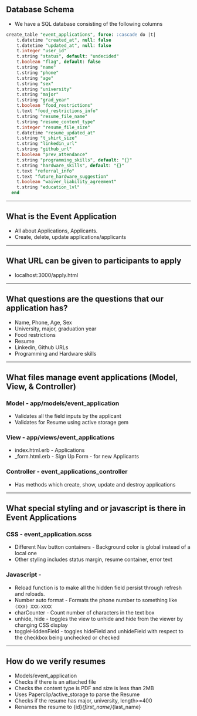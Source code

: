 ## Database Schema
* We have a SQL database consisting of the following columns
```sql
create_table "event_applications", force: :cascade do |t|
    t.datetime "created_at", null: false
    t.datetime "updated_at", null: false
    t.integer "user_id"
    t.string "status", default: "undecided"
    t.boolean "flag", default: false
    t.string "name"
    t.string "phone"
    t.string "age"
    t.string "sex"
    t.string "university"
    t.string "major"
    t.string "grad_year"
    t.boolean "food_restrictions"
    t.text "food_restrictions_info"
    t.string "resume_file_name"
    t.string "resume_content_type"
    t.integer "resume_file_size"
    t.datetime "resume_updated_at"
    t.string "t_shirt_size"
    t.string "linkedin_url"
    t.string "github_url"
    t.boolean "prev_attendance"
    t.string "programming_skills", default: "{}"
    t.string "hardware_skills", default: "{}"
    t.text "referral_info"
    t.text "future_hardware_suggestion"
    t.boolean "waiver_liability_agreement"
    t.string "education_lvl"
  end
```
---
## What is the Event Application
* All about Applications, Applicants.
* Create, delete, update applications/applicants

---


## What URL can be given to participants to apply
* localhost:3000/apply.html

---
## What questions are the questions that our application has?
* Name, Phone, Age, Sex
* University, major, graduation year
* Food restrictions
* Resume
* Linkedin, Github URLs
* Programming and Hardware skills

---
## What files manage event applications (Model, View, & Controller)

### Model - app/models/event_application
* Validates all the field inputs by the applicant
* Validates for Resume using active storage gem

### View - app/views/event_applications
* index.html.erb - Applications
* _form.html.erb - Sign Up Form - for new Applicants

### Controller - event_applications_controller
* Has methods which create, show, update and destroy applications

---
## What special styling and or javascript is there in Event Applications
### CSS - event_application.scss
* Different Nav button containers - Background color is global instead of a local one
* Other styling includes status margin, resume container, error text

### Javascript - 
* Reload function is to make all the hidden field persist through refresh and reloads.
* Number auto format - Formats the phone number to something like ``(XXX) XXX-XXXX``
* charCounter - Count number of characters in the text box
* unhide, hide - toggles the view to unhide and hide from the viewer by changing CSS display
* toggleHiddenField - toggles hideField and unhideField with respect to the checkbox being unchecked or checked

---
## How do we verify resumes
* Models/event_application
* Checks if there is an attached file 
* Checks the content type is PDF and size is less than 2MB
* Uses Paperclip/active_storage to parse the Resume
* Checks if the resume has major, university, length>=400
* Renames the resume to {id}_{first_name}_{last_name}
